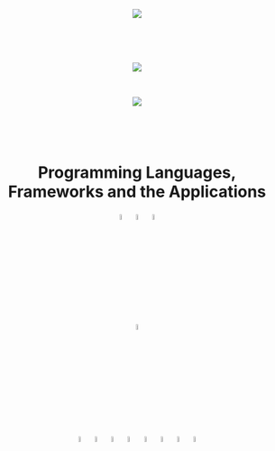 <p align=center>
  <img align=center src="https://user-images.githubusercontent.com/95928931/154857492-e33082ca-2db1-44c9-a8f2-e9ef193e15aa.png">
</p>
<br>
<br>
<br>
<p align=center>
  <img align=center src="https://github-readme-streak-stats.herokuapp.com?user=JacobRose43&theme=graywhite&hide_border=true&date_format=j%20M%5B%20Y%5D">
</p>
<br>
<p align=center>
  <img align=center src="https://github-readme-stats.vercel.app/api/top-langs/?username=JacobRose43&layout=compact">
</p>
<br>
<p></p>
<br>
<h1 align=center>Programming Languages, Frameworks and the Applications</h1>
<p align=center>
  <img src="https://user-images.githubusercontent.com/95928931/154858212-714c7447-cb40-48fc-8f81-e44fa1c552ea.svg" width=5% height=5% alt="html">
  <img src="https://user-images.githubusercontent.com/95928931/154858342-55472b83-1785-4a76-91a6-f912bd6b8119.svg" width=5% height=5% alt="css">
  <img src="https://user-images.githubusercontent.com/95928931/154858974-e366e768-1156-48fd-a448-6f02769218ca.svg" width=5% height=5% alt="js">
  <br>
  <img src="https://user-images.githubusercontent.com/95928931/154859525-23f51920-ef26-420f-a43c-e036149a5c0b.svg" width=5% height=5% alt="bootstrap">
  <br>
  <img src="https://user-images.githubusercontent.com/95928931/154859555-8fd8ffe4-1b84-4229-b0f1-9ca6af60b90b.svg" width=5% height=5% alt="adobeillustrator">
  <img src="https://user-images.githubusercontent.com/95928931/154859569-99fd9bf5-9dcb-4085-b7e5-d9b8101edfc3.svg" width=5% height=5% alt="adobephotoshop">
  <img src="https://user-images.githubusercontent.com/95928931/154859588-50cdf051-54ca-4012-a429-16b8f03946de.svg" width=5% height=5% alt="figma">
  <img src="https://user-images.githubusercontent.com/95928931/154859597-11f5c197-9ce7-4df8-ae32-7aaa5986876d.svg" width=5% height=5% alt="postman">
  <img src="https://user-images.githubusercontent.com/95928931/154859610-23bf65f4-3fdb-4a38-9106-678cf9ef8bc0.svg" width=5% height=5% alt="notion">
  <img src="https://user-images.githubusercontent.com/95928931/154859626-e09e5cda-0669-44a6-83ce-673bafc7df49.svg" width=5% height=5% alt="xampp">
  <img src="https://user-images.githubusercontent.com/95928931/154859636-e8ab013b-6834-47b3-95af-e92875113531.svg" width=5% height=5% alt="github">
  <img src="https://user-images.githubusercontent.com/95928931/154859646-917a09ce-4a95-411c-a34d-a7ec57bf1f4b.svg" width=5% height=5% alt="vscode">
</p>
